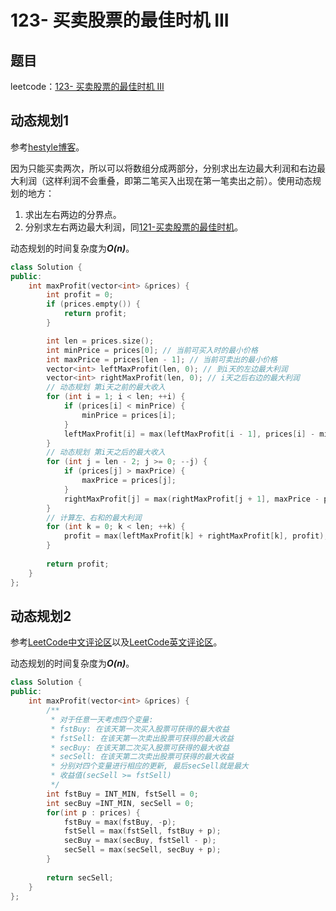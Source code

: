 # 123- 买卖股票的最佳时机 III

## 题目

leetcode：[123- 买卖股票的最佳时机 III](https://leetcode-cn.com/problems/best-time-to-buy-and-sell-stock-iii/)

## 动态规划1

参考[hestyle博客](https://blog.csdn.net/qq_41855420/article/details/87867155)。

因为只能买卖两次，所以可以将数组分成两部分，分别求出左边最大利润和右边最大利润（这样利润不会重叠，即第二笔买入出现在第一笔卖出之前）。使用动态规划的地方：

1. 求出左右两边的分界点。
2. 分别求左右两边最大利润，同[121-买卖股票的最佳时机](https://leetcode-cn.com/problems/best-time-to-buy-and-sell-stock/)。

动态规划的时间复杂度为***O(n)***。

```c++
class Solution {
public:
    int maxProfit(vector<int> &prices) {
        int profit = 0;
        if (prices.empty()) {
            return profit;
        }

        int len = prices.size();
        int minPrice = prices[0]; // 当前可买入时的最小价格
        int maxPrice = prices[len - 1]; // 当前可卖出的最小价格
        vector<int> leftMaxProfit(len, 0); // 到i天的左边最大利润
        vector<int> rightMaxProfit(len, 0); // i天之后右边的最大利润
        // 动态规划 第i天之前的最大收入
        for (int i = 1; i < len; ++i) {
            if (prices[i] < minPrice) {
                minPrice = prices[i];
            }
            leftMaxProfit[i] = max(leftMaxProfit[i - 1], prices[i] - minPrice);
        }
        // 动态规划 第i天之后的最大收入
        for (int j = len - 2; j >= 0; --j) {
            if (prices[j] > maxPrice) {
                maxPrice = prices[j];
            }
            rightMaxProfit[j] = max(rightMaxProfit[j + 1], maxPrice - prices[j]);
        }
        // 计算左、右和的最大利润
        for (int k = 0; k < len; ++k) {
            profit = max(leftMaxProfit[k] + rightMaxProfit[k], profit);
        }
        
        return profit;
    }
};
```

## 动态规划2

参考[LeetCode中文评论区](https://leetcode-cn.com/problems/best-time-to-buy-and-sell-stock-iii/comments/10208)以及[LeetCode英文评论区](https://leetcode.com/problems/best-time-to-buy-and-sell-stock-iii/discuss/39611/Is-it-Best-Solution-with-O(n)-O(1).)。

动态规划的时间复杂度为***O(n)***。

```c++
class Solution {
public:
    int maxProfit(vector<int> &prices) {
        /**
         * 对于任意一天考虑四个变量:
         * fstBuy: 在该天第一次买入股票可获得的最大收益 
         * fstSell: 在该天第一次卖出股票可获得的最大收益
         * secBuy: 在该天第二次买入股票可获得的最大收益
         * secSell: 在该天第二次卖出股票可获得的最大收益
         * 分别对四个变量进行相应的更新, 最后secSell就是最大
         * 收益值(secSell >= fstSell)
         */
        int fstBuy = INT_MIN, fstSell = 0;
        int secBuy =INT_MIN, secSell = 0;
        for(int p : prices) {
            fstBuy = max(fstBuy, -p);
            fstSell = max(fstSell, fstBuy + p);
            secBuy = max(secBuy, fstSell - p);
            secSell = max(secSell, secBuy + p); 
        }
        
        return secSell;
    }
};
```

